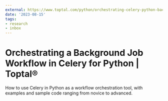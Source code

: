 ```yaml
---
external: https://www.toptal.com/python/orchestrating-celery-python-background-jobs
date: '2023-08-15'
tags:
- research
- inbox
---
```


# Orchestrating a Background Job Workflow in Celery for Python | Toptal®

How to use Celery in Python as a workflow orchestration tool, with examples and sample code ranging from novice to advanced.
